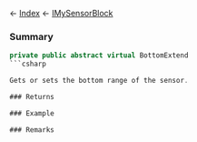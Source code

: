 ← [Index](Api-Index) ← [IMySensorBlock](Sandbox.ModAPI.Ingame.IMySensorBlock)

### Summary

```csharp
private public abstract virtual BottomExtend
```csharp

Gets or sets the bottom range of the sensor.

### Returns

### Example

### Remarks

